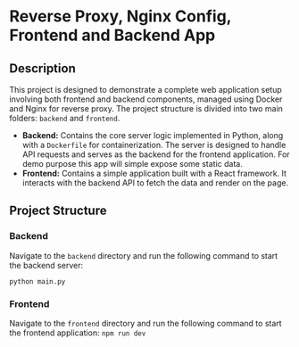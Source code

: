 # Reverse Proxy, Nginx Config, Frontend and Backend App

## Description
This project is designed to demonstrate a complete web application setup involving both frontend and backend components, managed using Docker and Nginx for reverse proxy. The project structure is divided into two main folders: `backend` and `frontend`.

- **Backend:** Contains the core server logic implemented in Python, along with a `Dockerfile` for containerization. The server is designed to handle API requests and serves as the backend for the frontend application. For demo purpose this app will simple expose some static data.
- **Frontend:** Contains a simple application built with a React framework. It interacts with the backend API to fetch the data and render on the page.

## Project Structure

### Backend
Navigate to the `backend` directory and run the following command to start the backend server:

`python main.py`

### Frontend
Navigate to the `frontend` directory and run the following command to start the frontend application: 
`npm run dev`